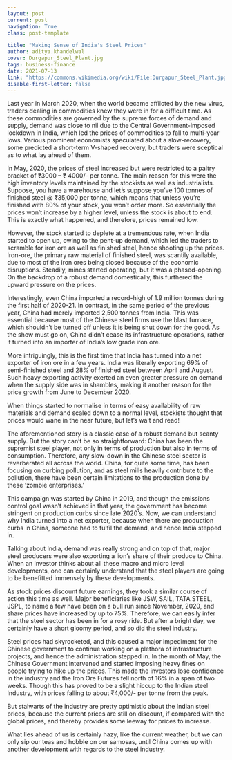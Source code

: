 ```yaml
---
layout: post
current: post
navigation: True
class: post-template

title: "Making Sense of India's Steel Prices"
author: aditya.khandelwal
cover: Durgapur_Steel_Plant.jpg
tags: business-finance
date: 2021-07-13
link: "https://commons.wikimedia.org/wiki/File:Durgapur_Steel_Plant.jpg"
disable-first-letter: false
---
```

<p>Last year in March 2020, when the world became afflicted by the new virus, traders dealing in commodities knew they were in for a difficult time. As these commodities are governed by the supreme forces of demand and supply, demand was close to nil due to the Central Government-imposed lockdown in India, which led the prices of commodities to fall to multi-year lows. Various prominent economists speculated about a slow-recovery, some predicted a short-term V-shaped recovery, but traders were sceptical as to what lay ahead of them.&nbsp;</p><p>In May, 2020, the prices of steel increased but were restricted to a paltry bracket of ₹3000 – ₹ 4000/- per tonne. The main reason for this were the high inventory levels maintained by the stockists as well as industrialists. Suppose, you have a warehouse and let’s suppose you’ve 100 tonnes of finished steel @ ₹35,000 per tonne, which means that unless you’re finished with 80% of your stock, you won’t order more. So essentially the prices won’t increase by a higher level, unless the stock is about to end. This is exactly what happened, and therefore, prices remained low.&nbsp;</p><p>However, the stock started to deplete at a tremendous rate, when India started to open up, owing to the pent-up demand, which led the traders to scramble for iron ore as well as finished steel, hence shooting up the prices. Iron-ore, the primary raw material of finished steel, was scantily available, due to most of the iron ores being closed because of the economic disruptions. Steadily, mines started operating, but it was a phased-opening. On the backdrop of a robust demand domestically, this furthered the upward pressure on the prices.&nbsp;</p><p>Interestingly, even China imported a record-high of 1.9 million tonnes during the first half of 2020-21. In contrast, in the same period of the previous year, China had merely imported 2,500 tonnes from India. This was essential because most of the Chinese steel firms use the blast furnace, which shouldn’t be turned off unless it is being shut down for the good. As the show must go on, China didn’t cease its infrastructure operations, rather it turned into an importer of India’s low grade iron ore.</p><p>More intriguingly, this is the first time that India has turned into a net exporter of iron ore in a few years. India was literally exporting 69% of semi-finished steel and 28% of finished steel between April and August. Such heavy exporting activity exerted an even greater pressure on demand when the supply side was in shambles, making it another reason for the price growth from June to December 2020.&nbsp;</p><p>When things started to normalise in terms of easy availability of raw materials and demand scaled down to a normal level, stockists thought that prices would wane in the near future, but let’s wait and read!&nbsp;</p><p>The aforementioned story is a classic case of a robust demand but scanty supply. But the story can’t be so straightforward: China has been the supremist steel player, not only in terms of production but also in terms of consumption. Therefore, any slow-down in the Chinese steel sector is reverberated all across the world. China, for quite some time, has been focusing on curbing pollution, and as steel mills heavily contribute to the pollution, there have been certain limitations to the production done by these ‘zombie enterprises.’&nbsp;</p><p>This campaign was started by China in 2019, and though the emissions control goal wasn’t achieved in that year, the government has become stringent on production curbs since late 2020’s. Now, we can understand why India turned into a net exporter, because when there are production curbs in China, someone had to fulfil the demand, and hence India stepped in.&nbsp;</p><p>Talking about India, demand was really strong and on top of that, major steel producers were also exporting a lion’s share of their produce to China. When an investor thinks about all these macro and micro level developments, one can certainly understand that the steel players are going to be benefitted immensely by these developments.&nbsp;</p><p>As stock prices discount future earnings, they took a similar course of action this time as well. Major beneficiaries like JSW, SAIL, TATA STEEL, JSPL, to name a few have been on a bull run since November, 2020, and share prices have increased by up to 75%. Therefore, we can easily infer that the steel sector has been in for a rosy ride. But after a bright day, we certainly have a short gloomy period, and so did the steel industry.</p><p>Steel prices had skyrocketed, and this caused a major impediment for the Chinese government to continue working on a plethora of infrastructure projects, and hence the administration stepped in. In the month of May, the Chinese Government intervened and started imposing heavy fines on people trying to hike up the prices. This made the investors lose confidence in the industry and the Iron Ore Futures fell north of 16% in a span of two weeks. Though this has proved to be a slight hiccup to the Indian steel Industry, with prices falling to about ₹4,000/- per tonne from the peak.&nbsp;</p><p>But stalwarts of the industry are pretty optimistic about the Indian steel prices, because the current prices are still on discount, if compared with the global prices, and thereby provides some leeway for prices to increase.&nbsp;</p><p>What lies ahead of us is certainly hazy, like the current weather, but we can only sip our teas and hobble on our samosas, until China comes up with another development with regards to the steel industry.&nbsp;</p>